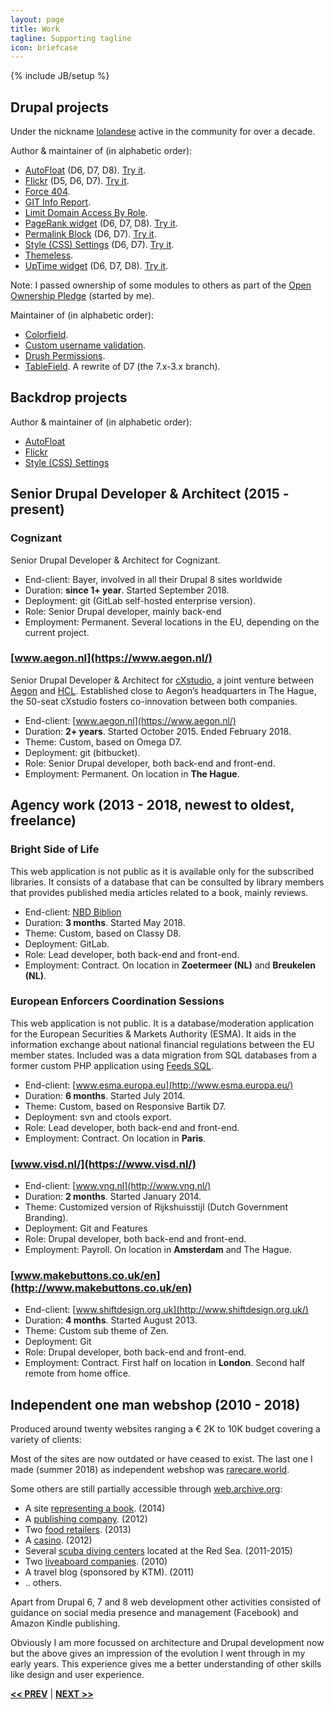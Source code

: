 ```yaml
---
layout: page
title: Work
tagline: Supporting tagline
icon: briefcase
---
```

{% include JB/setup %}

## Drupal projects
Under the nickname [lolandese](https://www.drupal.org/u/lolandese) active in the community for over a decade.

Author & maintainer of (in alphabetic order):

- [AutoFloat](https://www.drupal.org/project/autofloat) (D6, D7, D8). [Try it](http://simplytest.me/project/autofloat/7.x-2.x).
- [Flickr](https://www.drupal.org/project/flickr) (D5, D6, D7). [Try it](http://simplytest.me/project/flickr/7.x-1.x).
- [Force 404](https://www.drupal.org/project/force404).
- [GIT Info Report](https://www.drupal.org/project/gitinfo).
- [Limit Domain Access By Role](https://www.drupal.org/project/limit_domain_access_by_role).
- [PageRank widget](http://drupal.org/project/pagerank_widget) (D6, D7, D8). [Try it](http://simplytest.me/project/pagerank_widget/7.x-1.x).
- [Permalink Block](http://drupal.org/project/permalink_block) (D6, D7). [Try it](http://simplytest.me/project/permalink_block/7.x-1.x?add[0]=popup&patch[0]=https%3A//www.drupal.org/files/issues/demo-2043135-10.patch).
- [Style (CSS) Settings](http://drupal.org/project/style_settings) (D6, D7). [Try it](http://simplytest.me/project/style_settings/7.x-1.x).
- [Themeless](https://www.drupal.org/project/themeless).
- [UpTime widget](http://drupal.org/project/uptime_widget) (D6, D7, D8). [Try it](http://simplytest.me/project/uptime_widget/7.x-1.x).

Note: I passed ownership of some modules to others as part of the [Open Ownership Pledge](https://www.drupal.org/node/2938367) (started by me).

Maintainer of (in alphabetic order):
- [Colorfield](https://www.drupal.org/project/colorfield).
- [Custom username validation](https://www.drupal.org/project/custom_username_validation).
- [Drush Permissions](https://www.drupal.org/project/drush_permissions).
- [TableField](https://www.drupal.org/project/tablefield). A rewrite of D7 (the 7.x-3.x branch).


## Backdrop projects
Author & maintainer of (in alphabetic order):

- [AutoFloat](https://github.com/backdrop-contrib/autofloat)
- [Flickr](https://github.com/backdrop-contrib/flickr)
- [Style (CSS) Settings](https://github.com/backdrop-contrib/style_settings)


## <a name="permanent"></a>Senior Drupal Developer & Architect (2015 - present)

### Cognizant ###
Senior Drupal Developer & Architect for Cognizant.

- End-client: Bayer, involved in all their Drupal 8 sites worldwide
- Duration: **since 1+ year**. Started September 2018.
- Deployment: git (GitLab self-hosted enterprise version).
- Role: Senior Drupal developer, mainly back-end
- Employment: Permanent. Several locations in the EU, depending on the current project.

### [www.aegon.nl](https://www.aegon.nl/) ###
Senior Drupal Developer & Architect for [cXstudio](https://www.hcltech.com/financial-services/cxstudio), a joint venture between [Aegon](https://www.aegon.nl/) and [HCL](https://www.drupal.org/hcl-technologies-limited). Established close to Aegon’s headquarters in The Hague, the 50-seat cXstudio fosters co-innovation between both companies.

- End-client: [www.aegon.nl](https://www.aegon.nl/)
- Duration: **2+ years**. Started October 2015. Ended February 2018.
- Theme: Custom, based on Omega D7.
- Deployment: git (bitbucket).
- Role: Senior Drupal developer, both back-end and front-end.
- Employment: Permanent. On location in **The Hague**.


## <a name="agency"></a>Agency work (2013 - 2018, newest to oldest, freelance)

### Bright Side of Life ###
This web application is not public as it is available only for the subscribed libraries. It consists of a database that can be consulted by library members that provides published media articles related to a book, mainly reviews.

- End-client: [NBD Biblion](https://www.nbdbiblion.nl)
- Duration: **3 months**. Started May 2018.
- Theme: Custom, based on Classy D8.
- Deployment: GitLab.
- Role: Lead developer, both back-end and front-end.
- Employment: Contract. On location in **Zoetermeer (NL)** and **Breukelen (NL)**.

### European Enforcers Coordination Sessions ###
This web application is not public. It is a database/moderation application for the European Securities & Markets Authority (ESMA). It aids in the information exchange about national financial regulations between the EU member states.
Included was a data migration from SQL databases from a former custom PHP application using [Feeds SQL](https://www.drupal.org/project/feeds_sql).

- End-client: [www.esma.europa.eu](http://www.esma.europa.eu/)
- Duration: **6 months**. Started July 2014.
- Theme: Custom, based on Responsive Bartik D7.
- Deployment: svn and ctools export.
- Role: Lead developer, both back-end and front-end.
- Employment: Contract. On location in **Paris**.

### [www.visd.nl/](https://www.visd.nl/)
- End-client: [www.vng.nl](http://www.vng.nl/)
- Duration: **2 months**. Started January 2014.
- Theme: Customized version of Rijkshuisstijl (Dutch Government Branding).
- Deployment: Git and Features
- Role: Drupal developer, both back-end and front-end.
- Employment: Payroll. On location in **Amsterdam** and The Hague.

### [www.makebuttons.co.uk/en](http://www.makebuttons.co.uk/en)
- End-client: [www.shiftdesign.org.uk](http://www.shiftdesign.org.uk/)
- Duration: **4 months**. Started August 2013.
- Theme: Custom sub theme of Zen.
- Deployment: Git
- Role: Drupal developer, both back-end and front-end.
- Employment: Contract. First half on location in **London**. Second half remote from home office.

## <a name="webshop"></a>Independent one man webshop (2010 - 2018)
Produced around twenty websites ranging a € 2K to 10K  budget covering a variety of clients:

Most of the sites are now outdated or have ceased to exist. The last one I made (summer 2018) as independent webshop was [rarecare.world](https://rarecare.world).

Some others are still partially accessible through [web.archive.org](http://web.archive.org):
- A site [representing a book](https://ssthistlegorm.com/en). (2014)
- A [publishing company](http://web.archive.org/web/20141008164549/http://www.geodia.net/en). (2012)
- Two [food retailers](http://web.archive.org/web/20160218064313/http://www.cookiesnpies.com:80/). (2013)
- A [casino](http://web.archive.org/web/20150716072347/http://www.sinaigrandcasino.com:80/en). (2012)
- Several [scuba diving centers](http://www.sinaiblues.com) located at the Red Sea. (2011-2015)
- Two [liveaboard companies](http://web.archive.org/web/20110130053958/seaqueenfleet.com). (2010)
- A travel blog (sponsored by KTM). (2011)
-  .. others.

Apart from Drupal 6, 7 and 8 web development other activities consisted of guidance on social media presence and management (Facebook) and Amazon Kindle publishing.

Obviously I am more focussed on architecture and Drupal development now but the above gives an impression of the evolution I went through in my early years. This experience gives me a better understanding of other skills like design and user experience.

<a href="/data.html#top" title="Personal info"><b><< PREV</b></a> &#124; <a href="/tools.html#top" title="My Development Tools"><b>NEXT >></b></a>
